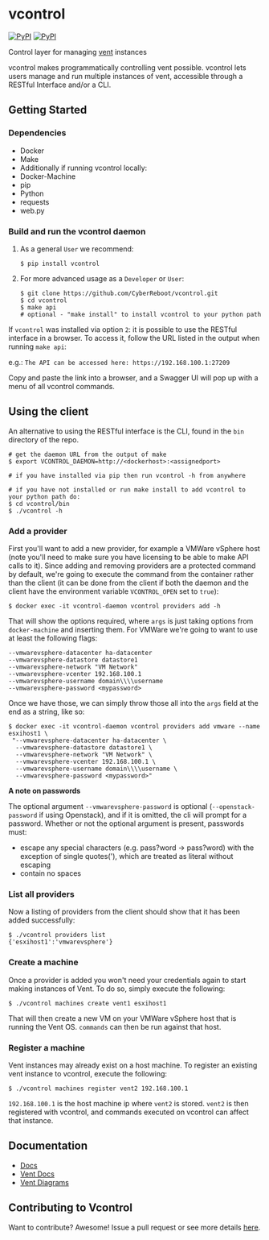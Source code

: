 # vcontrol
[![PyPI](https://img.shields.io/pypi/v/vcontrol.svg?maxAge=2592000)]()
[![PyPI](https://img.shields.io/pypi/dm/vcontrol.svg?maxAge=2592000)]()

Control layer for managing [vent](https://github.com/CyberReboot/vent) instances

vcontrol makes programmatically controlling vent possible. vcontrol lets users manage and run multiple instances of vent, accessible through a RESTful Interface and/or a CLI.

## Getting Started

### Dependencies
* Docker
* Make
* Additionally if running vcontrol locally:
 * Docker-Machine
 * pip
 * Python
 * requests
 * web.py

### Build and run the vcontrol daemon

1. As a general `User` we recommend:

   ```
   $ pip install vcontrol
   ```
2. For more advanced usage as a `Developer` or `User`:

   ```
   $ git clone https://github.com/CyberReboot/vcontrol.git
   $ cd vcontrol
   $ make api
   # optional - "make install" to install vcontrol to your python path
   ```

If `vcontrol` was installed via option `2`: it is possible to use the RESTful interface in a browser. To access it, follow the URL listed in the output when running `make api`:

e.g.: `The API can be accessed here: https://192.168.100.1:27209`

Copy and paste the link into a browser, and a Swagger UI will pop up with a menu of all vcontrol commands.

## Using the client

An alternative to using the RESTful interface is the CLI, found in the `bin` directory of the repo.

```
# get the daemon URL from the output of make
$ export VCONTROL_DAEMON=http://<dockerhost>:<assignedport>

# if you have installed via pip then run vcontrol -h from anywhere

# if you have not installed or run make install to add vcontrol to your python path do:
$ cd vcontrol/bin
$ ./vcontrol -h
```
### Add a provider

First you'll want to add a new provider, for example a VMWare vSphere host (note you'll need to make sure you have licensing to be able to make API calls to it).  Since adding and removing providers are a protected command by default, we're going to execute the command from the container rather than the client (it can be done from the client if both the daemon and the client have the environment variable `VCONTROL_OPEN` set to `true`):
```
$ docker exec -it vcontrol-daemon vcontrol providers add -h
```

That will show the options required, where `args` is just taking options from `docker-machine` and inserting them.  For VMWare we're going to want to use at least the following flags:
```
--vmwarevsphere-datacenter ha-datacenter
--vmwarevsphere-datastore datastore1
--vmwarevsphere-network "VM Network"
--vmwarevsphere-vcenter 192.168.100.1
--vmwarevsphere-username domain\\\\username
--vmwarevsphere-password <mypassword>
```

Once we have those, we can simply throw those all into the `args` field at the end as a string, like so:
```
$ docker exec -it vcontrol-daemon vcontrol providers add vmware --name esxihost1 \
 "--vmwarevsphere-datacenter ha-datacenter \
  --vmwarevsphere-datastore datastore1 \
  --vmwarevsphere-network "VM Network" \
  --vmwarevsphere-vcenter 192.168.100.1 \
  --vmwarevsphere-username domain\\\\username \
  --vmwarevsphere-password <mypassword>"
```

**A note on passwords**

The optional argument `--vmwarevsphere-password` is optional (`--openstack-password` if using Openstack), and if it is omitted, the cli will prompt for a password. Whether or not the optional argument is present, passwords must:
* escape any special characters (e.g. pass?word -> pass\?word) with the exception of single quotes('), which are treated as literal without escaping
* contain no spaces

### List all providers

Now a listing of providers from the client should show that it has been added successfully:
```
$ ./vcontrol providers list
{'esxihost1':'vmwarevsphere'}
```
### Create a machine

Once a provider is added you won't need your credentials again to start making instances of Vent.  To do so, simply execute the following:
```
$ ./vcontrol machines create vent1 esxihost1
```

That will then create a new VM on your VMWare vSphere host that is running the Vent OS.  `commands` can then be run against that host.

### Register a machine

Vent instances may already exist on a host machine. To register an existing vent instance to vcontrol, execute the following:
```
$ ./vcontrol machines register vent2 192.168.100.1
```

`192.168.100.1` is the host machine ip where `vent2` is stored. `vent2` is then registered with vcontrol, and commands executed on vcontrol can affect that instance.


## Documentation
- [Docs](https://github.com/CyberReboot/vcontrol/tree/master/docs)
- [Vent Docs](https://github.com/CyberReboot/vent/tree/master/docs)
- [Vent Diagrams](https://github.com/CyberReboot/vent/tree/master/docs/images)

## Contributing to Vcontrol

Want to contribute?  Awesome!  Issue a pull request or see more details [here](https://github.com/CyberReboot/vcontrol/blob/master/CONTRIBUTING.md).

